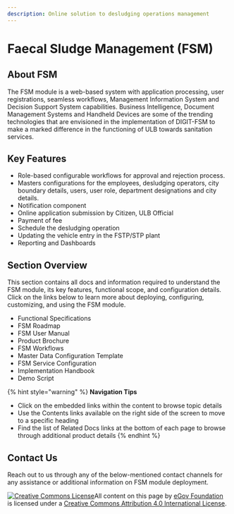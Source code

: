 ```yaml
---
description: Online solution to desludging operations management
---
```


# Faecal Sludge Management \(FSM\)

## About FSM

The FSM module is a web-based system with application processing, user registrations, seamless workflows, Management Information System and Decision Support System capabilities. Business Intelligence, Document Management Systems and Handheld Devices are some of the trending technologies that are envisioned in the implementation of DIGIT-FSM to make a marked difference in the functioning of ULB towards sanitation services.

## Key Features

* Role-based configurable workflows for approval and rejection process.
* Masters configurations for the employees, desludging operators, city boundary details, users, user role, department designations and city details.
* Notification component
* Online application submission by Citizen, ULB Official
* Payment of fee
* Schedule the desludging operation
* Updating the vehicle entry in the FSTP/STP plant
* Reporting and Dashboards

## Section Overview

This section contains all docs and information required to understand the FSM module, its key features, functional scope, and configuration details. Click on the links below to learn more about deploying, configuring, customizing, and using the FSM module.

* Functional Specifications
* FSM Roadmap
* FSM User Manual
* Product Brochure
* FSM Workflows 
* Master Data Configuration Template
* FSM Service Configuration
* Implementation Handbook
* Demo Script

{% hint style="warning" %}
**Navigation Tips**

* Click on the embedded links within the content to browse topic details
* Use the Contents links available on the right side of the screen to move to a specific heading
* Find the list of Related Docs links at the bottom of each page to browse through additional product details
{% endhint %}

## Contact Us

Reach out to us through any of the below-mentioned contact channels for any assistance or additional information on FSM module deployment.

[![Creative Commons License](https://i.creativecommons.org/l/by/4.0/80x15.png)](http://creativecommons.org/licenses/by/4.0/)All content on this page by [eGov Foundation ](https://egov.org.in/)is licensed under a [Creative Commons Attribution 4.0 International License](http://creativecommons.org/licenses/by/4.0/).

